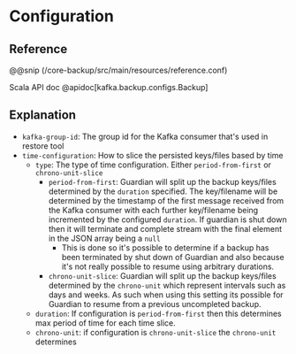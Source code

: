 # Configuration

## Reference

@@snip (/core-backup/src/main/resources/reference.conf)

Scala API doc @apidoc[kafka.backup.configs.Backup]

## Explanation

* `kafka-group-id`: The group id for the Kafka consumer that's used in restore tool
* `time-configuration`: How to slice the persisted keys/files based by time
    * `type`: The type of time configuration. Either `period-from-first` or `chrono-unit-slice`
        * `period-from-first`: Guardian will split up the backup keys/files determined by the `duration` specified. The
          key/filename will be determined by the timestamp of the first message received from the Kafka consumer with
          each further key/filename being incremented by the configured `duration`. If guardian is shut down then it
          will terminate and complete stream with the final element in the JSON array being a `null`
            * This is done so it's possible to determine if a backup has been terminated by shut down of Guardian and
              also because it's not really possible to resume using arbitrary durations.
        * `chrono-unit-slice`: Guardian will split up the backup keys/files determined by the `chrono-unit` which
          represent intervals such as days and weeks. As such when using this setting its possible for Guardian to
          resume from a previous uncompleted backup.
    * `duration`: If configuration is `period-from-first` then this determines max period of time for each time slice.
    * `chrono-unit`: if configuration is `chrono-unit-slice` the `chrono-unit` determines
